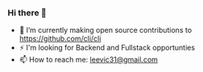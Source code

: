 ### Hi there 👋

- 🌱 I’m currently making open source contributions to https://github.com/cli/cli
- ⚡ I'm looking for Backend and Fullstack opportunties
- 📫 How to reach me: leevic31@gmail.com

<!--
**leevic31/leevic31** is a ✨ _special_ ✨ repository because its `README.md` (this file) appears on your GitHub profile.

Here are some ideas to get you started:

- 🔭 I’m currently working on ...
- 🌱 I’m currently learning ...
- 👯 I’m looking to collaborate on ...
- 🤔 I’m looking for help with ...
- 💬 Ask me about ...
- 📫 How to reach me: ...
- 😄 Pronouns: ...
- ⚡ Fun fact: ...
-->
